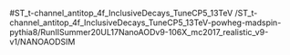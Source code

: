 #ST_t-channel_antitop_4f_InclusiveDecays_TuneCP5_13TeV
/ST_t-channel_antitop_4f_InclusiveDecays_TuneCP5_13TeV-powheg-madspin-pythia8/RunIISummer20UL17NanoAODv9-106X_mc2017_realistic_v9-v1/NANOAODSIM
